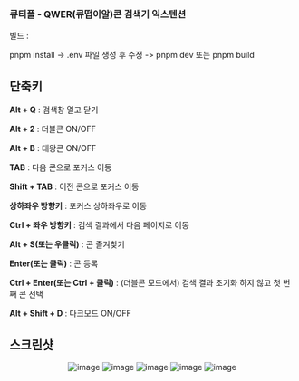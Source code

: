 ### 큐티플 - QWER(큐떱이알)콘 검색기 익스텐션

빌드 : 

pnpm install -> .env 파일 생성 후 수정 -> pnpm dev 또는 pnpm build

## 단축키

**Alt + Q** : 검색창 열고 닫기

**Alt + 2** : 더블콘 ON/OFF

**Alt + B** : 대왕콘 ON/OFF

**TAB** : 다음 콘으로 포커스 이동

**Shift + TAB** : 이전 콘으로 포커스 이동

**상하좌우 방향키** : 포커스 상하좌우로 이동

**Ctrl + 좌우 방향키** : 검색 결과에서 다음 페이지로 이동

**Alt + S(또는 우클릭)** : 콘 즐겨찾기

**Enter(또는 클릭)** : 콘 등록

**Ctrl + Enter(또는 Ctrl + 클릭)** : (더블콘 모드에서) 검색 결과 초기화 하지 않고 첫 번째 콘 선택

**Alt + Shift + D** : 다크모드 ON/OFF

## 스크린샷

<div align="center">


![image](https://github.com/user-attachments/assets/3a4421ce-5e98-42c9-8520-9994e73e8271)
![image](https://github.com/user-attachments/assets/537f94b6-ae4c-4230-839d-50e55549c115)
![image](https://github.com/user-attachments/assets/5b72c560-3eb1-44db-a391-c2155f3852b4)
![image](https://github.com/user-attachments/assets/62a3233f-5638-42bd-9ba3-1ac1bf588e7b)
![image](https://github.com/user-attachments/assets/e318e77d-b049-498b-bfc3-d77d09f4e978)

</div>
